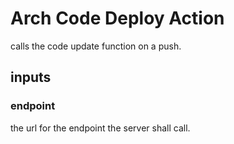# Arch Code Deploy Action

calls the code update function on a push.

## inputs

### endpoint
the url for the endpoint the server shall call.